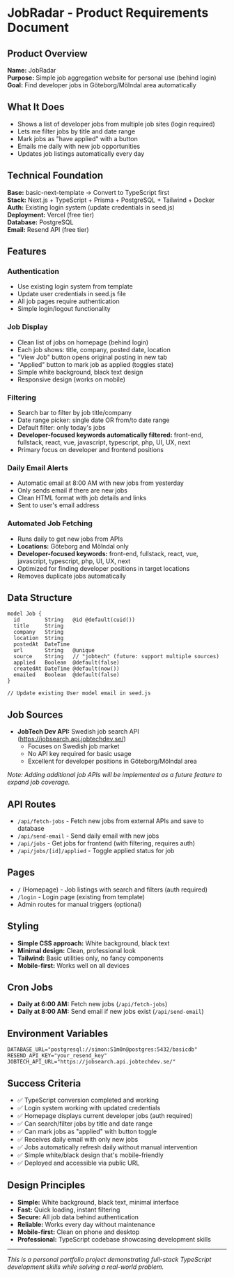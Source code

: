 # JobRadar - Product Requirements Document

## Product Overview
**Name:** JobRadar  
**Purpose:** Simple job aggregation website for personal use (behind login)  
**Goal:** Find developer jobs in Göteborg/Mölndal area automatically

## What It Does

- Shows a list of developer jobs from multiple job sites (login required)
- Lets me filter jobs by title and date range
- Mark jobs as "have applied" with a button
- Emails me daily with new job opportunities
- Updates job listings automatically every day

## Technical Foundation
**Base:** basic-next-template → Convert to TypeScript first  
**Stack:** Next.js + TypeScript + Prisma + PostgreSQL + Tailwind + Docker  
**Auth:** Existing login system (update credentials in seed.js)  
**Deployment:** Vercel (free tier)  
**Database:** PostgreSQL  
**Email:** Resend API (free tier)

## Features

### Authentication
- Use existing login system from template
- Update user credentials in seed.js file
- All job pages require authentication
- Simple login/logout functionality

### Job Display
- Clean list of jobs on homepage (behind login)
- Each job shows: title, company, posted date, location
- "View Job" button opens original posting in new tab
- "Applied" button to mark job as applied (toggles state)
- Simple white background, black text design
- Responsive design (works on mobile)

### Filtering
- Search bar to filter by job title/company
- Date range picker: single date OR from/to date range
- Default filter: only today's jobs
- **Developer-focused keywords automatically filtered:** front-end, fullstack, react, vue, javascript, typescript, php, UI, UX, next
- Primary focus on developer and frontend positions

### Daily Email Alerts
- Automatic email at 8:00 AM with new jobs from yesterday
- Only sends email if there are new jobs
- Clean HTML format with job details and links
- Sent to user's email address

### Automated Job Fetching
- Runs daily to get new jobs from APIs
- **Locations:** Göteborg and Mölndal only
- **Developer-focused keywords:** front-end, fullstack, react, vue, javascript, typescript, php, UI, UX, next
- Optimized for finding developer positions in target locations
- Removes duplicate jobs automatically

## Data Structure

```prisma
model Job {
  id        String   @id @default(cuid())
  title     String
  company   String
  location  String
  postedAt  DateTime
  url       String   @unique
  source    String   // "jobtech" (future: support multiple sources)
  applied   Boolean  @default(false)
  createdAt DateTime @default(now())
  emailed   Boolean  @default(false)
}

// Update existing User model email in seed.js
```

## Job Sources
- **JobTech Dev API:** Swedish job search API (https://jobsearch.api.jobtechdev.se/)
  - Focuses on Swedish job market
  - No API key required for basic usage
  - Excellent for developer positions in Göteborg/Mölndal area

*Note: Adding additional job APIs will be implemented as a future feature to expand job coverage.*

## API Routes
- `/api/fetch-jobs` - Fetch new jobs from external APIs and save to database
- `/api/send-email` - Send daily email with new jobs
- `/api/jobs` - Get jobs for frontend (with filtering, requires auth)
- `/api/jobs/[id]/applied` - Toggle applied status for job

## Pages
- `/` (Homepage) - Job listings with search and filters (auth required)
- `/login` - Login page (existing from template)
- Admin routes for manual triggers (optional)

## Styling
- **Simple CSS approach:** White background, black text
- **Minimal design:** Clean, professional look
- **Tailwind:** Basic utilities only, no fancy components
- **Mobile-first:** Works well on all devices

## Cron Jobs
- **Daily at 6:00 AM:** Fetch new jobs (`/api/fetch-jobs`)
- **Daily at 8:00 AM:** Send email if new jobs exist (`/api/send-email`)

## Environment Variables
```env
DATABASE_URL="postgresql://simon:S1m0n@postgres:5432/basicdb"
RESEND_API_KEY="your_resend_key"
JOBTECH_API_URL="https://jobsearch.api.jobtechdev.se/"
```

## Success Criteria
- ✅ TypeScript conversion completed and working
- ✅ Login system working with updated credentials
- ✅ Homepage displays current developer jobs (auth required)
- ✅ Can search/filter jobs by title and date range
- ✅ Can mark jobs as "applied" with button toggle
- ✅ Receives daily email with only new jobs
- ✅ Jobs automatically refresh daily without manual intervention
- ✅ Simple white/black design that's mobile-friendly
- ✅ Deployed and accessible via public URL

## Design Principles
- **Simple:** White background, black text, minimal interface
- **Fast:** Quick loading, instant filtering
- **Secure:** All job data behind authentication
- **Reliable:** Works every day without maintenance
- **Mobile-first:** Clean on phone and desktop
- **Professional:** TypeScript codebase showcasing development skills

---

*This is a personal portfolio project demonstrating full-stack TypeScript development skills while solving a real-world problem.*